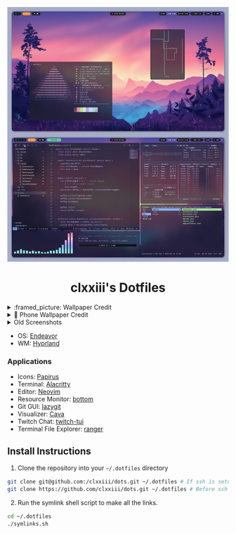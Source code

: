 <div align="center">
  
![current](https://github.com/clxxiii/dots/blob/main/Screenshots/current.png?raw=true)
<h1>clxxiii's Dotfiles</h1>
</div>

<details>
  <summary>:framed_picture: Wallpaper Credit</summary>
  
  | Wallpaper | Credit |
  | :-------: | ------ |
  | ![Wallpaper](https://github.com/clxxiii/dots/blob/main/Wallpapers/93552201_p0_master1200.jpg?raw=true) | [@huashiJW](https://twitter.com/huashiJW) |
  | ![Wallpaper](https://github.com/clxxiii/dots/blob/main/Wallpapers/94444759_p0_master1200.jpg?raw=true) | [@huashiJW](https://twitter.com/huashiJW) |
  | ![Wallpaper](https://github.com/clxxiii/dots/blob/main/Wallpapers/96404461_p0_master1200.jpg?raw=true) | [@huashiJW](https://twitter.com/huashiJW) |
  | ![Wallpaper](https://github.com/clxxiii/dots/blob/main/Wallpapers/96981854_p0_master1200.jpg?raw=true) | [@huashiJW](https://twitter.com/huashiJW) |
  | ![Wallpaper](https://github.com/clxxiii/dots/blob/main/Wallpapers/97694352_p0_master1200.jpg?raw=true) | [@huashiJW](https://twitter.com/huashiJW) |
  | ![Wallpaper](https://github.com/clxxiii/dots/blob/main/Wallpapers/Archlinux-digital-art-Linux-Arch-Linux-tech-1936825.jpg?raw=true) | [0x604](https://wallhaven.cc/w/ym1zx7) |
  | ![Wallpaper](https://github.com/clxxiii/dots/blob/main/Wallpapers/arch-black-4k.png?raw=true) | [Catppuccin Wallpapers](https://github.com/catppuccin/wallpapers) |
  | ![Wallpaper](https://github.com/clxxiii/dots/blob/main/Wallpapers/arch-magenta-blue-1920x1080.png?raw=true) | [Catppuccin Wallpapers](https://github.com/catppuccin/wallpapers) |
  | ![Wallpaper](https://raw.githubusercontent.com/clxxiii/dots/main/Wallpapers/binarymine-dribbble-01.webp) | [Catppuccin Wallpapers](https://github.com/catppuccin/wallpapers) |
  | ![Wallpaper](https://github.com/clxxiii/dots/blob/main/Wallpapers/cat.jpeg?raw=true) | [Max Asabin](https://twitter.com/AsabinArt/status/1623658705580445696) |
  | ![Wallpaper](https://raw.githubusercontent.com/clxxiii/dots/main/Wallpapers/endeavour-black-4k.png) | [Catppuccin Wallpapers](https://github.com/catppuccin/wallpapers) |
  | ![Wallpaper](https://raw.githubusercontent.com/clxxiii/dots/main/Wallpapers/forest.png) | [Catppuccin Wallpapers](https://github.com/catppuccin/wallpapers) |
  | ![Wallpaper](https://raw.githubusercontent.com/clxxiii/dots/main/Wallpapers/hollow%20knight.jpeg?raw=true) | I'm struggling to find the original artist, [here](https://www.pxfuel.com/en/desktop-wallpaper-qvyhi) is the post that's led me the closest to finding it. |
  | ![Wallpaper](https://raw.githubusercontent.com/clxxiii/dots/main/Wallpapers/Rancho_Mac.png?raw=true) | [BasicAppleGuy](https://basicappleguy.com/haberdashery/macos-rancho-cucamonga)|
  | ![Wallpaper](https://raw.githubusercontent.com/clxxiii/dots/main/Wallpapers/ubuntu-linux-minimal-4k-on.jpg?raw=true) | Also struggling to find the artist on this one. [Here's my best guess as to who it is](https://www.reddit.com/r/Ubuntu/comments/sozh71/i_made_some_4k_coloured_ubuntu_logo_wallpapers/). |
  | ![Wallpaper](https://raw.githubusercontent.com/clxxiii/dots/main/Wallpapers/ubuntu-magenta-blue-1920x1080.png?raw=true) | [Catppuccin Wallpapers](https://github.com/catppuccin/wallpapers) |
  | ![Wallpaper](https://raw.githubusercontent.com/clxxiii/dots/main/Wallpapers/wallpaper-red-gradient.png?raw=true) | [vinceliuice](https://github.com/vinceliuice/Fluent-gtk-theme) |
  | ![Wallpaper](https://raw.githubusercontent.com/clxxiii/dots/main/Wallpapers/wallpaper.jpg) | [rmradev](https://www.instagram.com/rmradev/) |
</details>

<details>
  <summary>📱 Phone Wallpaper Credit</summary>
  
  | Wallpaper | Credit |
  | :-------: | ------ |
  | ![Wallpaper](https://raw.githubusercontent.com/clxxiii/dots/main/Wallpapers/phone/crystal%20peaks.webp) | [u/CometShine](https://www.reddit.com/r/HollowKnight/comments/amzqrx/crystal_peak/) |
  | ![Wallpaper](https://raw.githubusercontent.com/clxxiii/dots/main/Wallpapers/phone/path%20of%20pain.webp) | [u/CometShine](https://www.reddit.com/r/HollowKnight/comments/9kd9c8/path_of_pain/?st=JRQL4MVH&sh=decd4e69) |
</details>

<details>
<summary>Old Screenshots</summary>
## i3 Setup

![i3](https://github.com/clxxiii/dots/blob/main/Screenshots/i3.png?raw=true)

![webdev](https://github.com/clxxiii/dots/blob/main/Screenshots/web%20dev.png?raw=true)

- WM: [i3](https://i3wm.org)
- Bar: [eww](https://github.com/elkowar/eww)

## GNOME Setup

![Workspaces](https://github.com/clxxiii/dots/blob/main/Screenshots/Workspaces.png?raw=true)
![Desktop Screenshot](https://github.com/clxxiii/dots/blob/main/Screenshots/Neovim.png?raw=true)
![Desktop Screenshot 2](https://github.com/clxxiii/dots/blob/main/Screenshots/Lazygit.png?raw=true)
![Twitch](https://github.com/clxxiii/dots/blob/main/Screenshots/Twitch.png?raw=true)

- OS: [Endeavor](https://endeavouros.com)/[Arch](https://archlinux.org)
- DE: [GNOME](https://gnome.org)
- Noteworthy Gnome Extensions:
  - Blur My Shell
  - qTile, Color Picker
  - Clipboard Indicator
  - Coverflow Alt-Tab
  - GSConnect
  - Media Controls
  - OpenWeather
  - Tray Icons: Reloaded
</details>

- OS: [Endeavor](https://endeavouros.com)
- WM: [Hyprland](https://hyprland.org)

### Applications

- Icons: [Papirus](https://www.gnome-look.org/p/1166289/)
- Terminal: [Alacritty](https://github.com/alacritty/alacritty)
- Editor: [Neovim](https://neovim.io)
- Resource Monitor: [bottom](https://github.com/ClementTsang/bottom)
- Git GUI: [lazygit](https://github.com/jesseduffield/lazygit)
- Visualizer: [Cava](https://github.com/karlstab/cava)
- Twitch Chat: [twitch-tui](https://github.com/Xithrius/twitch-tui)
- Terminal File Explorer: [ranger](https://github.com/ranger/ranger)

## Install Instructions

1. Clone the repository into your `~/.dotfiles` directory

```bash
git clone git@github.com:/clxxiii/dots.git ~/.dotfiles # If ssh is setup
git clone https://github.com/clxxiii/dots.git ~/.dotfiles # Before ssh setup
```

2. Run the symlink shell script to make all the links.

```bash
cd ~/.dotfiles
./symlinks.sh
```

